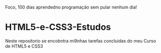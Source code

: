Foco, 100 dias aprendedno programação sem pular nenhum dia!
# HTML5-e-CSS3-Estudos
Neste repositorio se encobntra mi9nhas tarefas concluidas do meu Curso de HTML5 e CSS3
